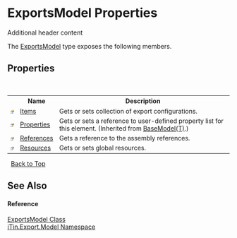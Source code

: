 # ExportsModel Properties
Additional header content 

The <a href="T_iTin_Export_Model_ExportsModel">ExportsModel</a> type exposes the following members.


## Properties
&nbsp;<table><tr><th></th><th>Name</th><th>Description</th></tr><tr><td>![Public property](media/pubproperty.gif "Public property")</td><td><a href="P_iTin_Export_Model_ExportsModel_Items">Items</a></td><td>
Gets or sets collection of export configurations.</td></tr><tr><td>![Public property](media/pubproperty.gif "Public property")</td><td><a href="P_iTin_Export_Model_BaseModel_1_Properties">Properties</a></td><td>
Gets or sets a reference to user-defined property list for this element.
 (Inherited from <a href="T_iTin_Export_Model_BaseModel_1">BaseModel(T)</a>.)</td></tr><tr><td>![Public property](media/pubproperty.gif "Public property")</td><td><a href="P_iTin_Export_Model_ExportsModel_References">References</a></td><td>
Gets a reference to the assembly references.</td></tr><tr><td>![Public property](media/pubproperty.gif "Public property")</td><td><a href="P_iTin_Export_Model_ExportsModel_Resources">Resources</a></td><td>
Gets or sets global resources.</td></tr></table>&nbsp;
<a href="#exportsmodel-properties">Back to Top</a>

## See Also


#### Reference
<a href="T_iTin_Export_Model_ExportsModel">ExportsModel Class</a><br /><a href="N_iTin_Export_Model">iTin.Export.Model Namespace</a><br />